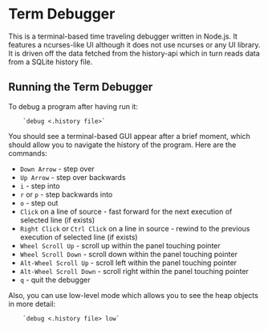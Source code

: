 # Term Debugger

This is a terminal-based time traveling debugger written in Node.js.
It features a ncurses-like UI although it does not use ncurses or any UI library.
It is driven off the data fetched from the history-api which in turn reads data
from a SQLite history file.

## Running the Term Debugger

To debug a program after having run it:

        `debug <.history file>`
        
You should see a terminal-based GUI appear after a brief moment, which should allow you
to navigate the history of the program. Here are the commands:

* `Down Arrow` - step over
* `Up Arrow` - step over backwards
* `i` - step into
* `r` or `p` - step backwards into
* `o` - step out
* `Click` on a line of source - fast forward for the next execution of selected line (if exists)
* `Right Click` or `Ctrl Click` on a line in source - rewind to the previous execution of selected line (if exists)
* `Wheel Scroll Up` - scroll up within the panel touching pointer
* `Wheel Scroll Down` - scroll down within the panel touching pointer
* `Alt-Wheel Scroll Up` - scroll left within the panel touching pointer
* `Alt-Wheel Scroll Down` - scroll right within the panel touching pointer
* `q` - quit the debugger

Also, you can use low-level mode which allows you to see the heap objects in more detail:

        `debug <.history file> low`